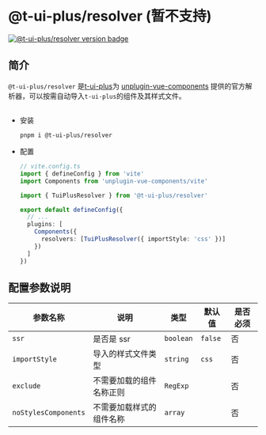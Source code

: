# @t-ui-plus/resolver (暂不支持)
[![@t-ui-plus/resolver version badge](https://img.shields.io/npm/v/@t-ui-plus/resolver.svg?style=flat-square)](https://www.npmjs.org/package/@t-ui-plus/resolver)

## 简介

`@t-ui-plus/resolver` 是[t-ui-plus](https://t-ui-plus.com/)为 [unplugin-vue-components](https://github.com/unplugin/unplugin-vue-components) 提供的官方解析器，可以按需自动导入`t-ui-plus`的组件及其样式文件。

##

- 安装

  ```sh
  pnpm i @t-ui-plus/resolver
  ```

- 配置

  ```ts {5,11}
  // vite.config.ts
  import { defineConfig } from 'vite'
  import Components from 'unplugin-vue-components/vite'

  import { TuiPlusResolver } from '@t-ui-plus/resolver'

  export default defineConfig({
    // ...
    plugins: [
      Components({
        resolvers: [TuiPlusResolver({ importStyle: 'css' })]
      })
    ]
  })
  ```

## 配置参数说明

| 参数名称             | 说明                     | 类型                                            | 默认值  | 是否必须 |
| -------------------- | ------------------------ | ----------------------------------------------- | ------- | -------- |
| `ssr`                | 是否是 ssr               | `boolean`                                       | `false` | 否       |
| `importStyle`        | 导入的样式文件类型       | `string` <t-tip content="'scss'/'css'"></t-tip> | `css`   | 否       |
| `exclude`            | 不需要加载的组件名称正则 | `RegExp`                                        |         | 否       |
| `noStylesComponents` | 不需要加载样式的组件名称 | `array` <t-tip content='string[]'></t-tip>      |         | 否       |
